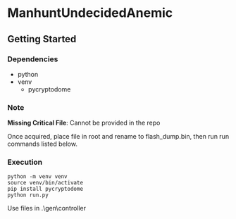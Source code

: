 # ManhuntUndecidedAnemic

## Getting Started

### Dependencies

- python
- venv
    - pycryptodome

### Note

**Missing Critical File**: Cannot be provided in the repo

Once acquired, place file in root and rename to flash_dump.bin, then run run commands listed below.


### Execution

```
python -m venv venv
source venv/bin/activate
pip install pycryptodome
python run.py
```

Use files in .\gen\controller

